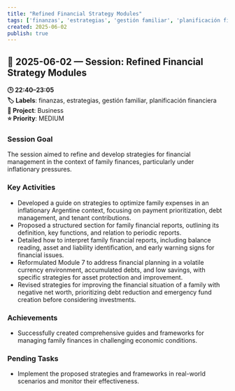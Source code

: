 ```yaml
---
title: "Refined Financial Strategy Modules"
tags: ['finanzas', 'estrategias', 'gestión familiar', 'planificación financiera']
created: 2025-06-02
publish: true
---
```


## 📅 2025-06-02 — Session: Refined Financial Strategy Modules

**🕒 22:40–23:05**  
**🏷️ Labels**: finanzas, estrategias, gestión familiar, planificación financiera  
**📂 Project**: Business  
**⭐ Priority**: MEDIUM  


### Session Goal
The session aimed to refine and develop strategies for financial management in the context of family finances, particularly under inflationary pressures.

### Key Activities
- Developed a guide on strategies to optimize family expenses in an inflationary Argentine context, focusing on payment prioritization, debt management, and tenant contributions.
- Proposed a structured section for family financial reports, outlining its definition, key functions, and relation to periodic reports.
- Detailed how to interpret family financial reports, including balance reading, asset and liability identification, and early warning signs for financial issues.
- Reformulated Module 7 to address financial planning in a volatile currency environment, accumulated debts, and low savings, with specific strategies for asset protection and improvement.
- Revised strategies for improving the financial situation of a family with negative net worth, prioritizing debt reduction and emergency fund creation before considering investments.

### Achievements
- Successfully created comprehensive guides and frameworks for managing family finances in challenging economic conditions.

### Pending Tasks
- Implement the proposed strategies and frameworks in real-world scenarios and monitor their effectiveness.
